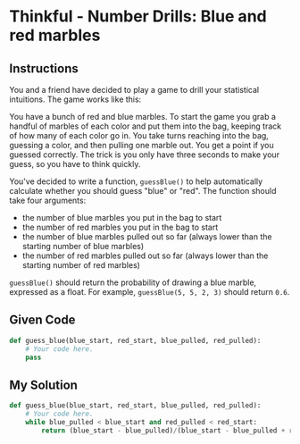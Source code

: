 # Thinkful - Number Drills: Blue and red marbles

## Instructions

You and a friend have decided to play a game to drill your statistical intuitions. The game works like this:

You have a bunch of red and blue marbles. To start the game you grab a handful of marbles of each color and put them into the bag, keeping track of how many of each color go in. You take turns reaching into the bag, guessing a color, and then pulling one marble out. You get a point if you guessed correctly. The trick is you only have three seconds to make your guess, so you have to think quickly.

You've decided to write a function, `guessBlue()` to help automatically calculate whether you should guess "blue" or "red". The function should take four arguments:

- the number of blue marbles you put in the bag to start
- the number of red marbles you put in the bag to start
- the number of blue marbles pulled out so far (always lower than the starting number of blue marbles)
- the number of red marbles pulled out so far (always lower than the starting number of red marbles)

`guessBlue()` should return the probability of drawing a blue marble, expressed as a float. For example, `guessBlue(5, 5, 2, 3)` should return `0.6`.

## Given Code
```python
def guess_blue(blue_start, red_start, blue_pulled, red_pulled):
    # Your code here.
    pass
```

## My Solution
```python
def guess_blue(blue_start, red_start, blue_pulled, red_pulled):
    # Your code here.
    while blue_pulled < blue_start and red_pulled < red_start:
        return (blue_start - blue_pulled)/(blue_start - blue_pulled + red_start - red_pulled)
```
